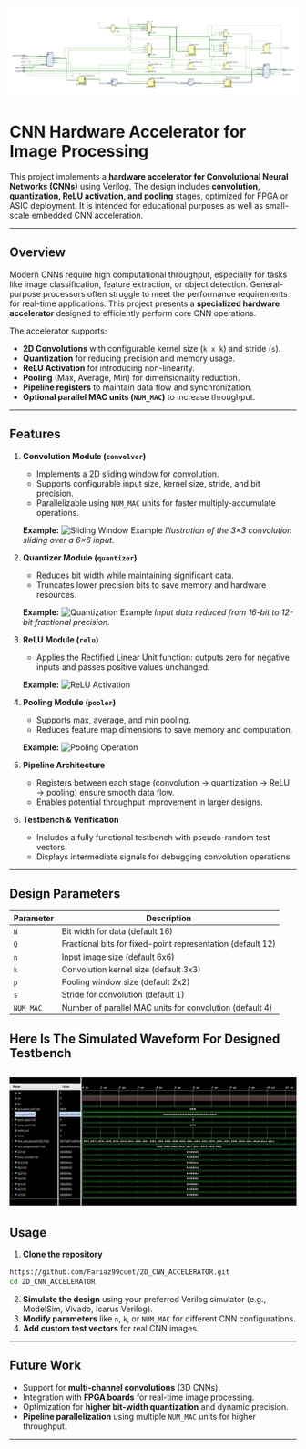  ![RTL Synthesis](cnn_accelerator/Images/accelerator.jpg)
---

# CNN Hardware Accelerator for Image Processing

This project implements a **hardware accelerator for Convolutional Neural Networks (CNNs)** using Verilog. The design includes **convolution, quantization, ReLU activation, and pooling** stages, optimized for FPGA or ASIC deployment. It is intended for educational purposes as well as small-scale embedded CNN acceleration.

---

## Overview

Modern CNNs require high computational throughput, especially for tasks like image classification, feature extraction, or object detection. General-purpose processors often struggle to meet the performance requirements for real-time applications. This project presents a **specialized hardware accelerator** designed to efficiently perform core CNN operations.

The accelerator supports:

* **2D Convolutions** with configurable kernel size (`k x k`) and stride (`s`).
* **Quantization** for reducing precision and memory usage.
* **ReLU Activation** for introducing non-linearity.
* **Pooling** (Max, Average, Min) for dimensionality reduction.
* **Pipeline registers** to maintain data flow and synchronization.
* **Optional parallel MAC units (`NUM_MAC`)** to increase throughput.

---

## Features

1. **Convolution Module (`convolver`)**

   * Implements a 2D sliding window for convolution.
   * Supports configurable input size, kernel size, stride, and bit precision.
   * Parallelizable using `NUM_MAC` units for faster multiply-accumulate operations.

   **Example:**
   ![Sliding Window Example](images/sliding_window.png)
   *Illustration of the 3×3 convolution sliding over a 6×6 input.*

2. **Quantizer Module (`quantizer`)**

   * Reduces bit width while maintaining significant data.
   * Truncates lower precision bits to save memory and hardware resources.

   **Example:**
   ![Quantization Example](images/quantization.png)
   *Input data reduced from 16-bit to 12-bit fractional precision.*

3. **ReLU Module (`relu`)**

   * Applies the Rectified Linear Unit function: outputs zero for negative inputs and passes positive values unchanged.

   **Example:**
   ![ReLU Activation](images/relu.png)

4. **Pooling Module (`pooler`)**

   * Supports max, average, and min pooling.
   * Reduces feature map dimensions to save memory and computation.

   **Example:**
   ![Pooling Operation](images/pooling.png)

5. **Pipeline Architecture**

   * Registers between each stage (convolution → quantization → ReLU → pooling) ensure smooth data flow.
   * Enables potential throughput improvement in larger designs.

6. **Testbench & Verification**

   * Includes a fully functional testbench with pseudo-random test vectors.
   * Displays intermediate signals for debugging convolution operations.

---

## Design Parameters

| Parameter | Description                                                 |
| --------- | ----------------------------------------------------------- |
| `N`       | Bit width for data (default 16)                             |
| `Q`       | Fractional bits for fixed-point representation (default 12) |
| `n`       | Input image size (default 6x6)                              |
| `k`       | Convolution kernel size (default 3x3)                       |
| `p`       | Pooling window size (default 2x2)                           |
| `s`       | Stride for convolution (default 1)                          |
| `NUM_MAC` | Number of parallel MAC units for convolution (default 4)    |
## Here Is The Simulated Waveform For Designed Testbench
 ![RTL Synthesis](cnn_accelerator/Images/waveform.jpg)
---

## Usage

1. **Clone the repository**

```bash
https://github.com/Fariaz99cuet/2D_CNN_ACCELERATOR.git
cd 2D_CNN_ACCELERATOR
```

2. **Simulate the design** using your preferred Verilog simulator (e.g., ModelSim, Vivado, Icarus Verilog).
3. **Modify parameters** like `n`, `k`, or `NUM_MAC` for different CNN configurations.
4. **Add custom test vectors** for real CNN images.

---

## Future Work

* Support for **multi-channel convolutions** (3D CNNs).
* Integration with **FPGA boards** for real-time image processing.
* Optimization for **higher bit-width quantization** and dynamic precision.
* **Pipeline parallelization** using multiple `NUM_MAC` units for higher throughput.

---



